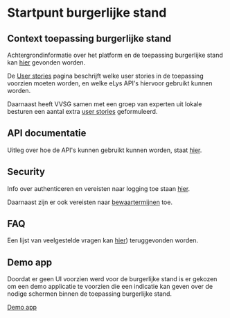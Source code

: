 # Startpunt burgerlijke stand

## Context toepassing burgerlijke stand
Achtergrondinformatie over het platform en de toepassing burgerlijke stand kan [hier](userstories/context.md) gevonden worden.

De [User stories](userstories/userstories.md) pagina beschrijft welke user stories in de toepassing voorzien moeten worden, en welke eLys API's hiervoor gebruikt kunnen worden. 

Daarnaast heeft VVSG samen met een groep van experten uit lokale besturen een aantal extra [user stories](userstories/userstories_extra.md) geformuleerd.

## API documentatie
Uitleg over hoe de API's kunnen gebruikt kunnen worden, staat [hier](api/README.md).

## Security
Info over authenticeren en vereisten naar logging toe staan [hier](../../algemeen/security/README.md).

Daarnaast zijn er ook vereisten naar [bewaartermijnen](../../algemeen/security/bewaartermijnen.md) toe.

## FAQ
Een lijst van veelgestelde vragen kan [hier](FAQ.md)) teruggevonden worden.

## Demo app
Doordat er geen UI voorzien werd voor de burgerlijke stand is er gekozen om een demo applicatie te voorzien die een indicatie kan geven over de 
nodige schermen binnen de toepassing burgerlijke stand. 

[Demo app](demo-app/README.md)
